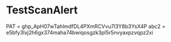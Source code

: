 # TestScanAlert
PAT = ghp_ApH07wTahlmdfDL4PXmRCVvu7l3Y8b3YsX4P
abc2 = e5bfy3lxj2h6gx374maha74bwiqosgzk3pl5r5nvyaxpzvqpz2xi
